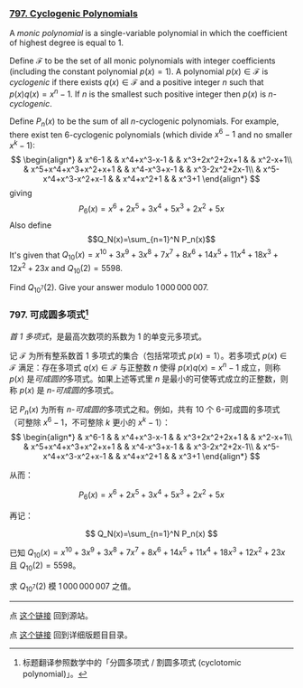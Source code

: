 ### [797. Cyclogenic Polynomials](https://projecteuler.net/problem=797)

A *monic polynomial* is a single-variable polynomial in which the coefficient of highest degree is equal to 1.

Define $\mathcal{F}$ to be the set of all monic polynomials with integer coefficients (including the constant polynomial $p(x)=1$). A polynomial $p(x)\in\mathcal{F}$ is *cyclogenic* if there exists $q(x)\in\mathcal{F}$ and a positive integer $n$ such that $p(x)q(x)=x^n-1$. If $n$ is the smallest such positive integer then $p(x)$ is $n$*-cyclogenic*.

Define $P_n(x)$ to be the sum of all $n$-cyclogenic polynomials. For example, there exist ten 6-cyclogenic polynomials (which divide $x^6-1$ and no smaller $x^k-1$):
$$
\begin{align*}
& x^6-1 &  & x^4+x^3-x-1 &  & x^3+2x^2+2x+1 &  & x^2-x+1\\
 & x^5+x^4+x^3+x^2+x+1 &  & x^4-x^3+x-1 &  & x^3-2x^2+2x-1\\
 & x^5-x^4+x^3-x^2+x-1 &  & x^4+x^2+1 &  & x^3+1
\end{align*}
$$
giving
$$
P_6(x)=x^6+2x^5+3x^4+5x^3+2x^2+5x
$$
Also define
$$Q_N(x)=\sum_{n=1}^N P_n(x)$$
It's given that
$Q_{10}(x)=x^{10}+3x^9+3x^8+7x^7+8x^6+14x^5+11x^4+18x^3+12x^2+23x$ and $Q_{10}(2) = 5598$.

Find $Q_{10^7}(2)$. Give your answer modulo $1\,000\,000\,007$.

### 797. 可成圆多项式[^1]

*首 1 多项式*，是最高次数项的系数为 1 的单变元多项式。

记 $\mathcal{F}$ 为所有整系数首 1 多项式的集合（包括常项式 $p(x)=1$）。若多项式 $p(x)\in\mathcal{F}$ 满足：存在多项式 $q(x)\in\mathcal{F}$ 与正整数 $n$ 使得 $p(x)q(x)=x^n-1$ 成立，则称 $p(x)$ 是*可成圆的*多项式。如果上述等式里 $n$ 是最小的可使等式成立的正整数，则称 $p(x)$ 是 $n$*-可成圆的*多项式。


记 $P_n(x)$ 为所有 $n$*-可成圆的*多项式之和。例如，共有 10 个 6-可成圆的多项式（可整除 $x^6-1$，不可整除 $k$ 更小的 $x^k-1$）：
$$
\begin{align*}
& x^6-1 &  & x^4+x^3-x-1 &  & x^3+2x^2+2x+1 &  & x^2-x+1\\
 & x^5+x^4+x^3+x^2+x+1 &  & x^4-x^3+x-1 &  & x^3-2x^2+2x-1\\
 & x^5-x^4+x^3-x^2+x-1 &  & x^4+x^2+1 &  & x^3+1
\end{align*}
$$

从而：

$$
P_6(x)=x^6+2x^5+3x^4+5x^3+2x^2+5x
$$

再记：

$$
Q_N(x)=\sum_{n=1}^N P_n(x)
$$

已知 $Q_{10}(x)=x^{10}+3x^9+3x^8+7x^7+8x^6+14x^5+11x^4+18x^3+12x^2+23x$ 且 $Q_{10}(2) = 5598$。

求 $Q_{10^7}(2)$ 模 $1\,000\,000\,007$ 之值。

[^1]: 标题翻译参照数学中的「分圆多项式 / 割圆多项式 (cyclotomic polynomial)」。

---

点 [这个链接](https://fsy-juruo.github.io/pe-chinese-translation/) 回到源站。

点 [这个链接](https://fsy-juruo.github.io/pe-chinese-translation/detailed_content_archives.html) 回到详细版题目目录。